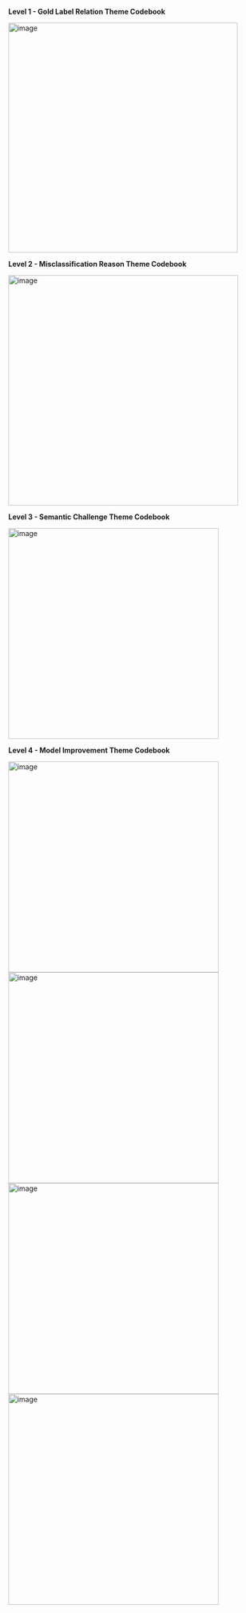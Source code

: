 **Level 1 - Gold Label Relation Theme Codebook**

<img width="459" alt="image" src="https://github.com/mtclevans/semantictextanalysis/assets/135343954/84f035b2-1a7a-4757-bb63-776d9bacce35">

**Level 2 - Misclassification Reason Theme Codebook**

<img width="460" alt="image" src="https://github.com/mtclevans/semantictextanalysis/assets/135343954/94e1b662-336c-45e5-9c59-1e8069f52bb5">

**Level 3 - Semantic Challenge Theme Codebook**

<img width="421" alt="image" src="https://github.com/mtclevans/semantictextanalysis/assets/135343954/d31dbd70-8bea-4688-9433-0edd75f3a7ac">

**Level 4 - Model Improvement Theme Codebook**

<img width="421" alt="image" src="https://github.com/mtclevans/semantictextanalysis/assets/135343954/b7710fe7-6368-4f32-a907-175e1afeb0ae">
<img width="421" alt="image" src="https://github.com/mtclevans/semantictextanalysis/assets/135343954/73978e42-905e-47aa-a3dc-c0fec249625b">
<img width="421" alt="image" src="https://github.com/mtclevans/semantictextanalysis/assets/135343954/c767b486-4166-4282-8208-9031396b02a2">
<img width="421" alt="image" src="https://github.com/mtclevans/semantictextanalysis/assets/135343954/70aa7ff1-710f-4114-a438-362a94933604">
